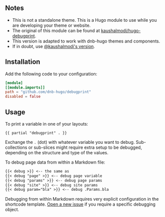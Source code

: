 ## Notes

- This is not a standalone theme. This is a Hugo module to use while you are developing your theme or website.
- The original of this module can be found at [kaushalmodi/hugo-debugprint](https://github.com/kaushalmodi/hugo-debugprint). 
- This version is adapted to work with dnb-hugo themes and components.
- If in doubt, use [@kaushalmodi's version](https://github.com/kaushalmodi/hugo-debugprint).

## Installation

Add the following code to your configuration:

```toml
[module]
[[module.imports]]
path = "github.com/dnb-hugo/debugprint"
disabled = false
```

## Usage

To print a variable in one of your layouts:

```gotemplate
{{ partial "debugprint" . }}
```

Exchange the `.` (dot) with whatever variable you want to debug. Sub-collections or sub-slices might require extra setup to be debugged, depending on the structure and type of the values.

To debug page data from within a Markdown file:

```markdown
{{< debug >}} <-- the same as
{{< debug "page" >}} <-- debug page variable
{{< debug "params" >}} <-- debug page params
{{< debug "site" >}} <-- debug site params
{{< debug param="bla" >}} <-- debug .Params.bla
```

Debugging from within Markdown requires very explicit configuration in the shortcode template. [Open a new issue](https://github.com/dnb-hugo/debugprint/issues/new) if you require a specific debugging object.
